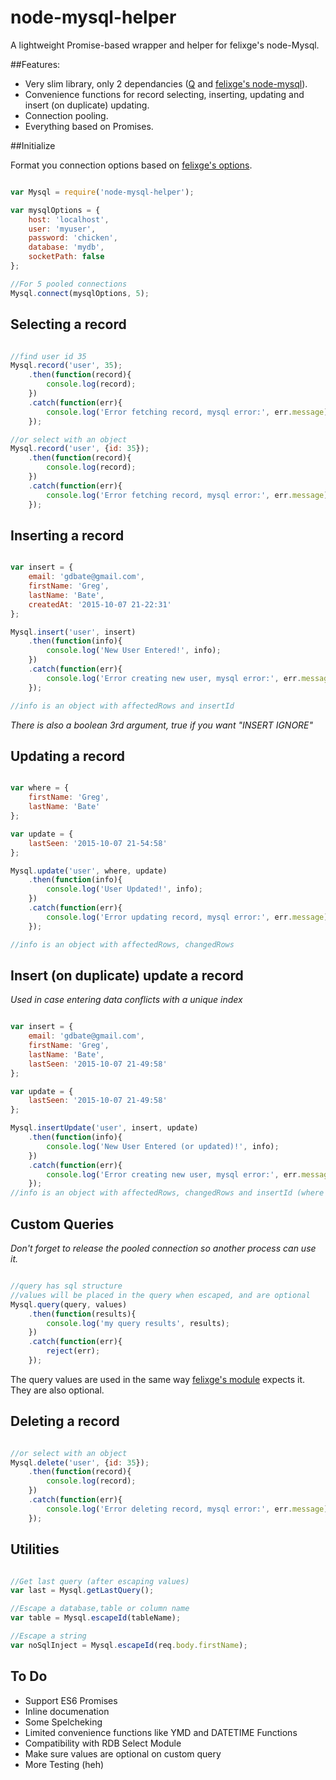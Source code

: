 # node-mysql-helper

A lightweight Promise-based wrapper and helper for felixge's node-Mysql.

##Features:

* Very slim library, only 2 dependancies ([Q](https://github.com/kriskowal/q) and [felixge's node-mysql](https://github.com/felixge/node-mysql)).
* Convenience functions for record selecting, inserting, updating and insert (on duplicate) updating.
* Connection pooling.
* Everything based on Promises.

##Initialize

Format you connection options based on [felixge's options](https://github.com/felixge/node-mysql#connection-options).

```javascript

var Mysql = require('node-mysql-helper');

var mysqlOptions = {
	host: 'localhost',
	user: 'myuser',
	password: 'chicken',
	database: 'mydb',
	socketPath: false
};

//For 5 pooled connections
Mysql.connect(mysqlOptions, 5);

```
## Selecting a record

```javascript

//find user id 35
Mysql.record('user', 35);
	.then(function(record){
		console.log(record);
	})
	.catch(function(err){
		console.log('Error fetching record, mysql error:', err.message);
	});

//or select with an object
Mysql.record('user', {id: 35});
	.then(function(record){
		console.log(record);
	})
	.catch(function(err){
		console.log('Error fetching record, mysql error:', err.message);
	});

```

## Inserting a record

```javascript

var insert = {
	email: 'gdbate@gmail.com',
	firstName: 'Greg',
	lastName: 'Bate',
	createdAt: '2015-10-07 21-22:31'
};

Mysql.insert('user', insert)
	.then(function(info){
		console.log('New User Entered!', info);
	})
	.catch(function(err){
		console.log('Error creating new user, mysql error:', err.message);
	});

//info is an object with affectedRows and insertId

```
*There is also a boolean 3rd argument, true if you want "INSERT IGNORE"*


## Updating a record

```javascript

var where = {
	firstName: 'Greg',
	lastName: 'Bate'
};

var update = {
	lastSeen: '2015-10-07 21-54:58'
};

Mysql.update('user', where, update)
	.then(function(info){
		console.log('User Updated!', info);
	})
	.catch(function(err){
		console.log('Error updating record, mysql error:', err.message);
	});

//info is an object with affectedRows, changedRows

```

## Insert (on duplicate) update a record

*Used in case entering data conflicts with a unique index*

```javascript

var insert = {
	email: 'gdbate@gmail.com',
	firstName: 'Greg',
	lastName: 'Bate',
	lastSeen: '2015-10-07 21-49:58'
};

var update = {
	lastSeen: '2015-10-07 21-49:58'
};

Mysql.insertUpdate('user', insert, update)
	.then(function(info){
		console.log('New User Entered (or updated)!', info);
	})
	.catch(function(err){
		console.log('Error creating new user, mysql error:', err.message);
	});
//info is an object with affectedRows, changedRows and insertId (where applicable)

```

## Custom Queries

*Don't forget to release the pooled connection so another process can use it.*

```javascript

//query has sql structure
//values will be placed in the query when escaped, and are optional
Mysql.query(query, values)
	.then(function(results){
		console.log('my query results', results);
	})
	.catch(function(err){
		reject(err);
	});

```

The query values are used in the same way [felixge's module](https://github.com/felixge/node-mysql#escaping-query-values) expects it. They are also optional.

## Deleting a record

```javascript

//or select with an object
Mysql.delete('user', {id: 35});
	.then(function(record){
		console.log(record);
	})
	.catch(function(err){
		console.log('Error deleting record, mysql error:', err.message);
	});

```

## Utilities

```javascript

//Get last query (after escaping values)
var last = Mysql.getLastQuery();

//Escape a database,table or column name
var table = Mysql.escapeId(tableName);

//Escape a string
var noSqlInject = Mysql.escapeId(req.body.firstName);

```

## To Do

* Support ES6 Promises
* Inline documenation
* Some Spelcheking
* Limited convenience functions like YMD and DATETIME Functions
* Compatibility with RDB Select Module
* Make sure values are optional on custom query
* More Testing (heh)
